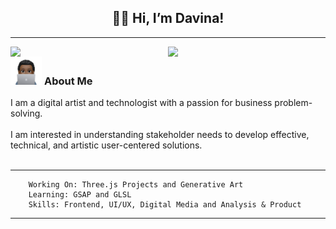 <h2 align="center" vertical-align="middle"> ✌🏾 Hi, I’m Davina!</h2>
 <hr>

<img width = "50%" align = "left" src = "https://github-readme-stats.vercel.app/api?username=davinawooley&theme=algolia" />
<img width = "50%" align = "left" src = "https://github-readme-stats.vercel.app/api/top-langs/?username=davinawooley&layout=compact&theme=algolia&hide=shell" />
<h3> <img height = "45" src = "dewComp.PNG" display = "inline-block"/> About Me</h3>
I am a digital artist and technologist with a passion for business problem-solving.<br><br>I am interested in understanding stakeholder needs to develop effective, technical, and artistic user-centered solutions.
  <div>
<!--     <br> -->
<!--     <img width = "45%" align = "inline" src = "https://skills.thijs.gg/icons?i=java,js,react,mysql,html,css&theme=light" /> -->
    <br>
    <hr>
  
  </div>
   
        Working On: Three.js Projects and Generative Art
        Learning: GSAP and GLSL
        Skills: Frontend, UI/UX, Digital Media and Analysis & Product
        
<div width = "100%" align = "center">
   <hr>
</div>
